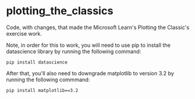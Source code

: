 # plotting_the_classics
Code, with changes, that made the Microsoft Learn's Plotting the Classic's exercise work.

Note, in order for this to work, you will need to use pip to install the datascience library by running the following command:

`pip install datascience`
    
After that, you'll also need to downgrade matplotlib to version 3.2 by running the following commmand:

`pip install matplotlib==3.2`
